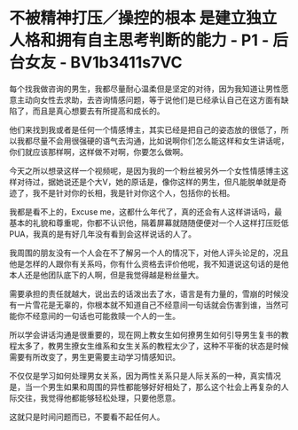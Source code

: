 # 不被精神打压／操控的根本 是建立独立人格和拥有自主思考判断的能力 - P1 - 后台女友 - BV1b3411s7VC

每个找我做咨询的男生，我都尽量耐心温柔但是坚定的对待，因为我知道让男性愿意主动向女性去求助，去咨询情感问题，等于说他们是已经承认自己在这方面有缺陷了，而且是真心想要去有所提高和成长的。

他们来找到我或者是任何一个情感博主，其实已经是把自己的姿态放的很低了，所以我都尽量不会用很强硬的语气去沟通，比如说啊你们怎么能这样和女生讲话呢，你们就应该那样啊，这样做不对啊，你要怎么做啊。

今天之所以想录这样一个视频呢，是因为我的一个粉丝被另外一个女性情感博主这样对待过，据她说还是个大V，她的原话是，像你这样的男生，但凡能脱单就是奇迹了，我不是针对你的长相，我是针对你这个人，包括你的长相。

我都是看不上的，Excuse me，这都什么年代了，真的还会有人这样讲话吗，最基本的礼貌和尊重呢，你都不认识他，隔着屏幕就随随便便对一个人这样打压贬低PUA，我真的是有好几年没有看到会这样说话的人了。

我周围的朋友没有一个人会在不了解另一个人的情况下，对他人评头论足的，况且他是怎样的人跟你有关系吗，你有什么资格去评价他呢，我不知道说这句话的是他本人还是他团队底下的人啊，但是我觉得越是粉丝量大。

需要承担的责任就越大，说出去的话泼出去了水，语言是有力量的，雪崩的时候没有一片雪花是无辜的，你根本就不知道自己不经意间一句话就会伤害到谁，当然可能你不经意间的一句话也可能救赎一个人的一生。

所以学会讲话沟通是很重要的，现在网上教女生如何撩男生如何引导男生复书的教程太多了，教男生撩女生维系和女生关系的教程太少了，这种不平衡的状态是时候需要有所改变了，男生更需要主动学习情感知识。

不仅仅是学习如何处理男女关系，因为两性关系只是人际关系的一种，真实情况是，当一个男生如果和周围的异性都能够好好相处了，那么这个社会上再复杂的人际交往，我觉得他都能够轻松处理，只要他愿意。

这就只是时间问题而已，不要看不起任何人。